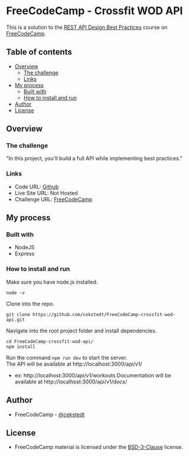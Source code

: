 # FreeCodeCamp - Crossfit WOD API

This is a solution to the [REST API Design Best Practices](https://www.freecodecamp.org/news/rest-api-design-best-practices-build-a-rest-api/) course on [FreeCodeCamp](https://www.freecodecamp.org/).

## Table of contents

- [Overview](#overview)
  - [The challenge](#the-challenge)
  - [Links](#links)
- [My process](#my-process)
  - [Built with](#built-with)
  - [How to install and run](#how-to-install-and-run)
- [Author](#author)
- [License](#license)

## Overview

### The challenge

"In this project, you'll build a full API while implementing best practices."

### Links

- Code URL: [Github](https://github.com/cekstedt/FreeCodeCamp-crossfit-wod-api)
- Live Site URL: Not Hosted
- Challenge URL: [FreeCodeCamp](https://www.freecodecamp.org/news/rest-api-design-best-practices-build-a-rest-api/)

## My process

### Built with

- NodeJS
- Express

### How to install and run

Make sure you have node.js installed.
```
node -v
```

Clone into the repo.
```
git clone https://github.com/cekstedt/FreeCodeCamp-crossfit-wod-api.git
```

Navigate into the root project folder and install dependencies.
```
cd FreeCodeCamp-crossfit-wod-api/
npm install
```

Run the command `npm run dev` to start the server.  
The API will be available at http://localhost:3000/api/v1/
- ex: http://localhost:3000/api/v1/workouts
Documentation will be available at http://localhost:3000/api/v1/docs/

## Author

- FreeCodeCamp - [@cekstedt](https://www.freecodecamp.org/cekstedt)

## License

- FreeCodeCamp material is licensed under the [BSD-3-Clause](https://github.com/freeCodeCamp/freeCodeCamp/blob/main/LICENSE.md) license.
